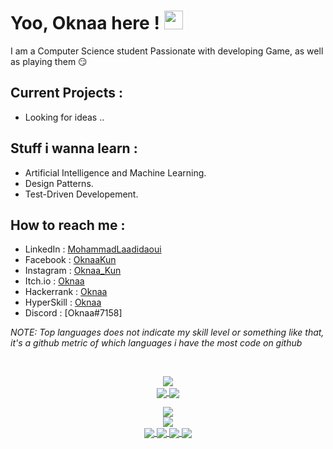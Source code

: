 # Yoo, Oknaa here ! <img src="https://raw.githubusercontent.com/MartinHeinz/MartinHeinz/master/wave.gif" width="30px">

I am a Computer Science student Passionate with developing Game, as well as playing them 😏

## Current Projects : 
 - Looking for ideas ..

## Stuff i wanna learn : 
- Artificial Intelligence and Machine Learning.
- Design Patterns.
- Test-Driven Developement.

## How to reach me :
- LinkedIn : [MohammadLaadidaoui](https://www.linkedin.com/in/mohammadlaadidaoui/) <br>
- Facebook : [OknaaKun](https://www.facebook.com/OknaaKun/) <br>
- Instagram : [Oknaa_Kun](https://www.instagram.com/oknaa_kun/) <br>
- Itch.io : [Oknaa](https://oknaa.itch.io/) <br>
- Hackerrank : [Oknaa](https://www.hackerrank.com/Oknaa) <br>
- HyperSkill : [Oknaa](https://hyperskill.org/profile/70430298) <br>
- Discord : [Oknaa#7158]<br>

*NOTE: Top languages does not indicate my skill level or something like that, it's a github metric of which languages i have the most code on github*

<br>
<p align="center">
 <a href="https://github.com/Joknaa">
    <img align="center" src="https://img.shields.io/badge/Preferred_Language-English-informational?style=flat&logo=/Images/unity.svg&logoColor=white&color=green" /> </a>
 <br>
 <a href="https://github.com/Joknaa">
  <img align="center" src="https://img.shields.io/badge/IDE-IntellijIDEA-informational?style=flat&logo=<LOGO_NAME>&logoColor=white&color=critical" /> </a>
 <a href="https://github.com/Joknaa">
    <img align="center" src="https://img.shields.io/badge/GameEngine-Unity-informational?style=flat&logo=/Images/unity.svg&logoColor=white&color=lightgrey" /> </a>
 

</p>

<p align="center">
<a href="https://github.com/joknaa">
   <img align="center" src="https://github-readme-stats.vercel.app/api/top-langs/?username=joknaa&langs_count=7&layout=compact&hide=ShaderLab,hlsl&theme=material-palenight" /> </a>
 <br>
<a href="https://github.com/joknaa">
  <img align="center" src="https://github-readme-stats.vercel.app/api?username=joknaa&hide_title=true&show_icons=true&theme=material-palenight" /> </a>
<br>

<a href="https://github.com/Joknaa/Multimedia_Library">
  <img align="center" src="https://github-readme-stats.vercel.app/api/pin/?username=joknaa&repo=Multimedia_Library&theme=material-palenight" /> </a>
<a href="https://github.com/Joknaa/Ookun-s_Adventure">
  <img align="center" src="https://github-readme-stats.vercel.app/api/pin/?username=joknaa&repo=Ookun-s_Adventure&theme=material-palenight&discreption=" /> </a>
<a href="https://github.com/Joknaa/Document_Request_Manager">
  <img align="center" src="https://github-readme-stats.vercel.app/api/pin/?username=joknaa&repo=Document_Request_Manager&theme=material-palenight&discreption=" /> </a>
<a href="https://github.com/Joknaa/TicTacToe">
  <img align="center" src="https://github-readme-stats.vercel.app/api/pin/?username=joknaa&repo=TicTacToe&theme=material-palenight&discreption=" /> </a>
</p>

